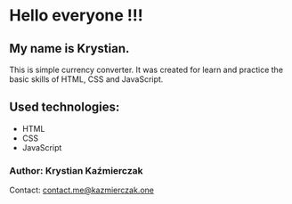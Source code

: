 ﻿# Hello everyone !!!

## My name is Krystian.

This is simple currency converter. It was created for learn and practice the basic skills of HTML, CSS and JavaScript.

## Used technologies:

- HTML
- CSS
- JavaScript

### Author: Krystian Kaźmierczak

Contact: contact.me@kazmierczak.one
